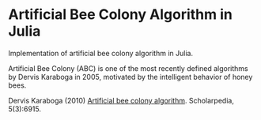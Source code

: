 # Artificial Bee Colony Algorithm in Julia

Implementation of artificial bee colony algorithm in Julia.

Artificial Bee Colony (ABC) is one of the most recently defined algorithms by Dervis Karaboga in 2005, motivated by the intelligent behavior of honey bees. 

Dervis Karaboga (2010) [Artificial bee colony algorithm](http://www.scholarpedia.org/article/Artificial_bee_colony_algorithm). Scholarpedia, 5(3):6915.